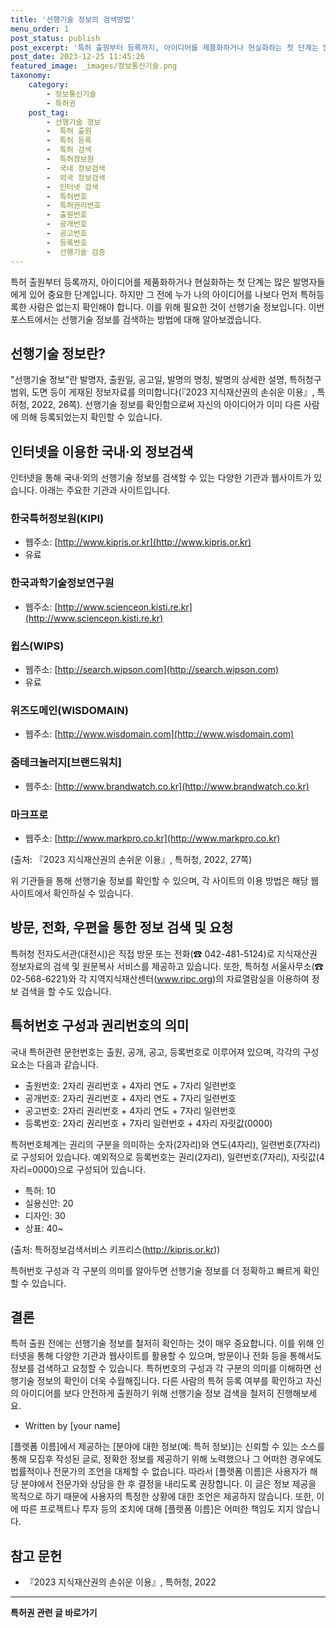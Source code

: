 ```yaml
---
title: '선행기술 정보의 검색방법'
menu_order: 1
post_status: publish
post_excerpt: '특허 출원부터 등록까지, 아이디어를 제품화하거나 현실화하는 첫 단계는 많은 발명자들에게 있어 중요한 단계입니다. 하지만 그 전에 누가 나의 아이디어를 나보다 먼저 특허등록한 사람은 없는지 확인해야 합니다. 이를 위해 필요한 것이 선행기술 정보입니다. 이번 포스트에서는 선행기술 정보를 검색하는 방법에 대해 알아보겠습니다.'
post_date: 2023-12-25 11:45:26
featured_image: _images/정보통신기술.png
taxonomy:
    category:
        - 정보통신기술
        - 특허권
    post_tag:
        - 선행기술 정보
        -  특허 출원
        -  특허 등록
        -  특허 검색
        -  특허정보원
        -  국내 정보검색
        -  외국 정보검색
        -  인터넷 검색
        -  특허번호
        -  특허권리번호
        -  출원번호
        -  공개번호
        -  공고번호
        -  등록번호
        -  선행기술 검증
---
```



특허 출원부터 등록까지, 아이디어를 제품화하거나 현실화하는 첫 단계는 많은 발명자들에게 있어 중요한 단계입니다. 하지만 그 전에 누가 나의 아이디어를 나보다 먼저 특허등록한 사람은 없는지 확인해야 합니다. 이를 위해 필요한 것이 선행기술 정보입니다. 이번 포스트에서는 선행기술 정보를 검색하는 방법에 대해 알아보겠습니다.

## 선행기술 정보란?

"선행기술 정보"란 발명자, 출원일, 공고일, 발명의 명칭, 발명의 상세한 설명, 특허청구 범위, 도면 등이 게재된 정보자료를 의미합니다(『2023 지식재산권의 손쉬운 이용』, 특허청, 2022, 26쪽). 선행기술 정보를 확인함으로써 자신의 아이디어가 이미 다른 사람에 의해 등록되었는지 확인할 수 있습니다.

## 인터넷을 이용한 국내·외 정보검색

인터넷을 통해 국내·외의 선행기술 정보를 검색할 수 있는 다양한 기관과 웹사이트가 있습니다. 아래는 주요한 기관과 사이트입니다.

### 한국특허정보원(KIPI)

- 웹주소: [http://www.kipris.or.kr](http://www.kipris.or.kr)
- 유료

### 한국과학기술정보연구원

- 웹주소: [http://www.scienceon.kisti.re.kr](http://www.scienceon.kisti.re.kr)

### 윕스(WIPS)

- 웹주소: [http://search.wipson.com](http://search.wipson.com)
- 유료

### 위즈도메인(WISDOMAIN)

- 웹주소: [http://www.wisdomain.com](http://www.wisdomain.com)

### 줌테크놀러지[브랜드워치]

- 웹주소: [http://www.brandwatch.co.kr](http://www.brandwatch.co.kr)

### 마크프로

- 웹주소: [http://www.markpro.co.kr](http://www.markpro.co.kr)

(출처: 『2023 지식재산권의 손쉬운 이용』, 특허청, 2022, 27쪽)

위 기관들을 통해 선행기술 정보를 확인할 수 있으며, 각 사이트의 이용 방법은 해당 웹사이트에서 확인하실 수 있습니다.

## 방문, 전화, 우편을 통한 정보 검색 및 요청

특허청 전자도서관(대전시)은 직접 방문 또는 전화(☎ 042-481-5124)로 지식재산권 정보자료의 검색 및 원문복사 서비스를 제공하고 있습니다. 또한, 특허청 서울사무소(☎ 02-568-6221)와 각 지역지식재산센터(www.ripc.org)의 자료열람실을 이용하여 정보 검색을 할 수도 있습니다.

## 특허번호 구성과 권리번호의 의미

국내 특허관련 문헌번호는 출원, 공개, 공고, 등록번호로 이루어져 있으며, 각각의 구성 요소는 다음과 같습니다.

- 출원번호: 2자리 권리번호 + 4자리 연도 + 7자리 일련번호
- 공개번호: 2자리 권리번호 + 4자리 연도 + 7자리 일련번호
- 공고번호: 2자리 권리번호 + 4자리 연도 + 7자리 일련번호
- 등록번호: 2자리 권리번호 + 7자리 일련번호 + 4자리 자릿값(0000)

특허번호체계는 권리의 구분을 의미하는 숫자(2자리)와 연도(4자리), 일련번호(7자리)로 구성되어 있습니다. 예외적으로 등록번호는 권리(2자리), 일련번호(7자리), 자릿값(4자리=0000)으로 구성되어 있습니다.

- 특허: 10
- 실용신안: 20
- 디자인: 30
- 상표: 40~

(출처: 특허정보검색서비스 키프리스(http://kipris.or.kr))

특허번호 구성과 각 구분의 의미를 알아두면 선행기술 정보를 더 정확하고 빠르게 확인할 수 있습니다.

## 결론

특허 출원 전에는 선행기술 정보를 철저히 확인하는 것이 매우 중요합니다. 이를 위해 인터넷을 통해 다양한 기관과 웹사이트를 활용할 수 있으며, 방문이나 전화 등을 통해서도 정보를 검색하고 요청할 수 있습니다. 특허번호의 구성과 각 구분의 의미를 이해하면 선행기술 정보의 확인이 더욱 수월해집니다. 다른 사람의 특허 등록 여부를 확인하고 자신의 아이디어를 보다 안전하게 출원하기 위해 선행기술 정보 검색을 철저히 진행해보세요.

- Written by [your name]

[플렛폼 이름]에서 제공하는 [분야에 대한 정보(예: 특허 정보)]는 신뢰할 수 있는 소스를 통해 모집후 작성된 글로, 정확한 정보를 제공하기 위해 노력했으나 그 어떠한 경우에도 법률적이나 전문가의 조언을 대체할 수 없습니다. 따라서 [플렛폼 이름]은 사용자가 해당 분야에서 전문가와 상담을 한 후 결정을 내리도록 권장합니다. 이 글은 정보 제공을 목적으로 하기 때문에 사용자의 특정한 상황에 대한 조언은 제공하지 않습니다. 또한, 이에 따른 프로젝트나 투자 등의 조치에 대해 [플렛폼 이름]은 어떠한 책임도 지지 않습니다.

## 참고 문헌

- 『2023 지식재산권의 손쉬운 이용』, 특허청, 2022
<!-- wp:separator -->
<hr class="wp-block-separator has-alpha-channel-opacity"/>
<!-- /wp:separator -->

<!-- wp:group {"backgroundColor":"base","layout":{"type":"constrained"}} -->
<div class="wp-block-group has-base-background-color has-background"><!-- wp:paragraph {"align":"center","fontSize":"medium"} -->
<p class="has-text-align-center has-large-font-size"><strong>특허권 관련 글 바로가기</strong></p>
<!-- /wp:paragraph -->


<!-- wp:latest-posts
{"categories":[{"id":36021,"count":19,"description":"","link":"https://uknowlaw.com/category/%ed%8a%b9%ed%97%88%ea%b6%8c/","name":"특허권","slug":"특허권","taxonomy":"category","parent":0,"meta":[],"_links":{"self":[{"href":"https://uknowlaw.com/wp-json/wp/v2/categories/36021"}],"collection":[{"href":"https://uknowlaw.com/wp-json/wp/v2/categories"}],"about":[{"href":"https://uknowlaw.com/wp-json/wp/v2/taxonomies/category"}],"wp:post_type":[{"href":"https://uknowlaw.com/wp-json/wp/v2/posts?categories=36021"}],"curies":[{"name":"wp","href":"https://api.w.org/{rel}","templated":true}]}}],"postsToShow":100,"excerptLength":28,"postLayout":"grid","columns":2,"featuredImageAlign":"left","featuredImageSizeSlug":"large","fontSize":"small"} /--></div>
<!-- /wp:group -->